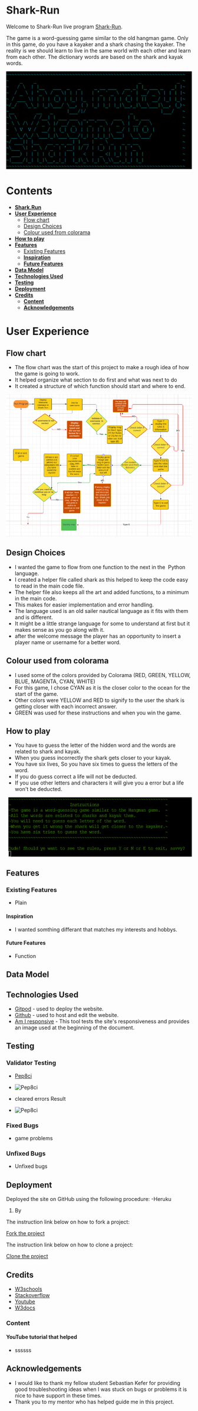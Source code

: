 # Shark-Run 

Welcome to Shark-Run live program [Shark-Run](https://shark-run-e1a617839e7e.herokuapp.com/).

The game is a word-guessing game similar to the old hangman game.
Only in this game, do you have a kayaker and a shark chasing the kayaker.
The reality is we should learn to live in the same world with each other and learn from each other.
The dictionary words are based on the shark and kayak words.

![Welcome](gallery/welcome-message.png)


# Contents
* [**Shark.Run**](#shark-run)
* [**User Experience**](#user-experience)
    * [Flow chart](#flow-chart)
    * [Design Choices](#design-choices)
    * [Colour used from colorama ](#colorama)
* [**How to play**](#how-to-play)
* [**Features**](#features)
   * [Existing Features](#existing-Features)                        
   * [**Inspiration**](<#inspiration>)
   * [**Future Features**](<#future-features>)
* [**Data Model**](<#data-model>)   
* [**Technologies Used**](<#technologies-used>)
* [**Testing**](#testing)
* [**Deployment**](#deployment)
* [**Credits**](#credits)
    * [**Content**](#content)
    * [**Acknowledgements**](#acknowledgements)
  
# User Experience

## Flow chart 

- The flow chart was the start of this project to make a rough idea of how the game is going to work.
- It helped organize what section to do first and what was next to do
- It created a structure of which function should start and where to end.

![Flow chart](gallery/flow_chart.png)
  
## Design Choices

- I wanted the game to flow from one function to the next in the  Python language.
- I created a helper file called shark as this helped to keep the code easy to read in the main code file.
- The helper file also keeps all the art and added functions, to a minimum in the main code.
- This makes for easier implementation and error handling.
- The language used is an old sailer nautical language as it fits with them and is different.
- It might be a little strange language for some to understand at first but it makes sense as you go along with it.
- after the welcome message the player has an opportunity to insert a player name or username for a better word.
  
## Colour used from colorama  

- I used some of the colors provided by Colorama (RED, GREEN, YELLOW, BLUE, MAGENTA, CYAN, WHITE)
- For this game, I chose CYAN as it is the closer color to the ocean for the start of the game.
- Other colors were YELLOW and RED to signify to the user the shark is getting closer with each incorrect answer.
- GREEN was used for these instructions and when you win the game. 


## How to play

- You have to guess the letter of the hidden word and the words are related to shark and kayak.
- When you guess incorrectly the shark gets closer to your kayak.
- You have six lives, So you have six times to guess the letters of the word.
- If you do guess correct a life will not be deducted.
- If you use other letters and characters it will give you a error but a life won't be deducted.

![Instructions](gallery/instructions.png)

## Features

### Existing Features

- Plain 

#### Inspiration

- I wanted somthing differant that matches my interests and hobbys.
  
#### Future Features

 - Function 
 
## Data Model
   
## Technologies Used

- [Gitpod](https://www.gitpod.io/#get-started) - used to deploy the website.
- [Github](https://github.com/) - used to host and edit the website.
- [Am I responsive](https://ui.dev/amiresponsive) - This tool tests the site's responsiveness and provides an image used at the beginning of the document. 

  
## Testing 

### Validator Testing 

- [Pep8ci](https://pep8ci.herokuapp.com/#)
     

- ![Pep8ci](assets/images/desktop-lighthouse.png)
            
- cleared errors Result

- ![Pep8ci](assets/images/mobile-lighthouse.png)

   

### Fixed Bugs

- game problems 

### Unfixed Bugs
 
- Unfixed bugs 

## Deployment

Deployed the site on GitHub using the following procedure:
-Heruku
1. By

The instruction link below on how to fork a project:

[Fork the project](https://docs.github.com/en/pull-requests/collaborating-with-pull-requests/working-with-forks/fork-a-repo)

The instruction link below on how to clone a project:

[Clone the project](https://docs.github.com/en/repositories/creating-and-managing-repositories/cloning-a-repository) 

## Credits 

- [W3schools](https://www.w3schools.com/)
- [Stackoverflow](https://stackoverflow.com/)
- [Youtube](youtube.com)
- [W3docs](https://www.w3docs.com/)

### Content 

#### YouTube tutorial that helped
- ssssss

## Acknowledgements

- I would like to thank my fellow student Sebastian Kefer for providing good troubleshooting ideas when I was stuck on bugs or problems it is nice to have support in these times.
- Thank you to my mentor who has helped guide me in this project.
   